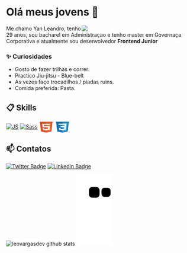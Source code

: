 # Olá meus jovens 👋

<img align="right" src=".github/image.png" width="300"/> 

Me chamo Yan Leandro, tenho 29 anos, sou bacharel em Administraçao e tenho master em Governaça Corporativa e atualmente sou desenvolvedor **Frontend Junior** 


### ✨ Curiosidades


- Gosto de fazer trilhas e correr.
- Practico Jiu-jitsu - Blue-belt 
- As vezes faço trocadilhos / piadas ruins.
- Comida preferida: Pasta.

## 📋 Skills

[![JS](https://img.shields.io/badge/JavaScript-5E5C5C?style=for-the-badge&logo=javascript&logoColor=F7DF1E&style=plastic)]()
[![Sass](https://img.shields.io/badge/Sass-CC6699?style=for-the-badge&logo=sass&logoColor=white&style=plastic)]()
  <img align="center" alt="Yan-HTML" height="30" width="40" src="https://raw.githubusercontent.com/devicons/devicon/master/icons/html5/html5-original.svg">
  <img align="center" alt="Yan-CSS" height="30" width="40" src="https://raw.githubusercontent.com/devicons/devicon/master/icons/css3/css3-original.svg">



## 📫 Contatos


[![Twitter Badge](https://img.shields.io/badge/@leovargasdev-2D425E?style=flat&labelColor=2D425E&logo=twitter&logoColor=white&link=https://twitter.com/leovargasdev)](https://twitter.com/leovargasdev)
[![Linkedin Badge](https://img.shields.io/badge/Leonardo%20Vargas-2D425E?style=flat&logo=Linkedin&logoColor=white&link=https://www.linkedin.com/in/leonardo-luis-de-vargas/)](https://www.linkedin.com/in/leonardo-luis-de-vargas/) 

![leovargasdev github stats](https://github-readme-stats.vercel.app/api?username=leovargasdev&hide=[%22issues%22]&show_icons=true)
 ![Snake animation](https://github.com/rafaballerini/rafaballerini/blob/output/github-contribution-grid-snake.svg)


